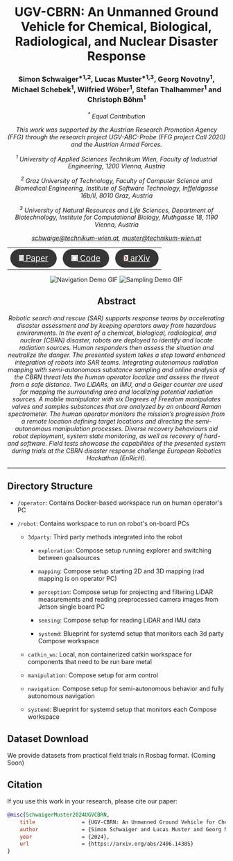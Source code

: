 <h1 align="center">
UGV-CBRN: An Unmanned Ground Vehicle for Chemical, Biological, Radiological, and Nuclear Disaster Response
</h1>

<h3 align="center">
Simon Schwaiger<sup>*1,2</sup>, Lucas Muster<sup>*1,3</sup>, Georg Novotny<sup>1</sup>, Michael Schebek<sup>1</sup>, Wilfried Wöber<sup>1</sup>, Stefan Thalhammer<sup>1</sup> and Christoph Böhm<sup>1</sup>
</h3>

<i align="center">

<sup>\*</sup> Equal Contribution

This work was supported by the Austrian Research Promotion Agency (FFG) through the research project UGV-ABC-Probe (FFG project Call 2020) and the Austrian Armed Forces.

<sup>1</sup> University of Applied Sciences Technikum Wien, Faculty of Industrial Engineering, 1200 Vienna, Austria

<sup>2</sup> Graz University of Technology, Faculty of Computer Science and Biomedical Engineering, Institute of Software Technology, Inffeldgasse 16b/II, 8010 Graz, Austria

<sup>3</sup> University of Natural Resources and Life Sciences, Department of Biotechnology, Institute for Computational Biology, Muthgasse 18, 1190 Vienna, Austria

<a href="mailto:schwaige@technikumwien.at">schwaige@technikum-wien.at</a>,
<a href="mailto:muster@technikumwien.at">muster@technikum-wien.at</a>

</i>

<table align="center" style="border-collapse: collapse; width: 450px;">
  <tr>
    <td align="middle" style="border: none;">
      <a href="https://arxiv.org/pdf/2406.14385" style="color: white; font-size: 14pt;">
        <div style="background-color: #363636; border-radius: 50px; padding: 10px 20px;">
            <img src="img/document_icon.png" height="14"> Paper
        </div>
      </a>
    </td>
    <td align="middle" style="border: none;">
      <a href="https://github.com/TW-Robotics/search-and-rescue-robot-2024/tree/main" style="color: white; font-size: 14pt;">
        <div style="background-color: #363636; border-radius: 50px; padding: 10px 20px;">
            <img src="img/logo_github.png" height="14"> Code
        </div>
      </a>
    </td>
    <td align="middle" style="border: none;">
      <a href="https://arxiv.org/abs/2406.14385" style="color: white; font-size: 14pt;">
        <div style="background-color: #363636; border-radius: 50px; padding: 10px 20px;">
            <img src="img/logo_arxiv.png" height="14"> arXiv
        </div>
      </a>
    </td>
  </tr>
</table>

<div style="max-width: 800px; margin: auto;", align="center">
  <img src="./img/NavigationDemo.gif" alt="Navigation Demo GIF" width="45%">
  <img src="./img/SamplingDemo.gif" alt="Sampling Demo GIF" width="45%">
</div>

<h2 align="center"> Abstract</h2>

<i align="center">

Robotic search and rescue (SAR) supports response teams by accelerating disaster assessment and by keeping operators away from hazardous environments. In the event of a chemical, biological, radiological, and nuclear (CBRN) disaster, robots are deployed to identify and locate radiation sources. Human responders then assess the situation and neutralize the danger. The presented system takes a step toward enhanced integration of robots into SAR teams. Integrating autonomous radiation mapping with semi-autonomous substance sampling and online analysis of the CBRN threat lets the human operator localize and assess the threat from a safe distance. Two LiDARs, an IMU, and a Geiger counter are used for mapping the surrounding area and localizing potential radiation sources. A mobile manipulator with six Degrees of Freedom manipulates valves and samples substances that are analyzed by an onboard Raman spectrometer. The human operator monitors the mission’s progression from a remote location defining target locations and directing the semi-autonomous manipulation processes. Diverse recovery behaviours aid robot deployment, system state monitoring, as well as recovery of hard- and software. Field tests showcase the capabilities of the presented system during trials at the CBRN disaster response
challenge European Robotics Hackathon (EnRicH).

</i>

***************************************

## Directory Structure

* `/operator`:
    Contains Docker-based workspace run on human operator's PC

* `/robot`:
    Contains workspace to run on robot's on-board PCs
    
    - `3dparty`:
        Third party methods integrated into the robot

        * `exploration`:
            Compose setup running explorer and switching between goalsources

        * `mapping`:
            Compose setup starting 2D and 3D mapping (rad mapping is on operator PC)

        * `perception`:
            Compose setup for projecting and filtering LiDAR measurements and reading preprocessed camera images from Jetson single board PC

        * `sensing`:
            Compose setup for reading LiDAR and IMU data

        * `systemd`:
            Blueprint for systemd setup that monitors each 3d party Compose workspace

    - `catkin_ws`:
        Local, non containerized catkin workspace for components that need to be run bare metal

    - `manipulation`:
        Compose setup for arm control

    - `navigation`:
        Compose setup for semi-autonomous behavior and fully autonomous navigation

    - `systemd`:
        Blueprint for systemd setup that monitors each Compose workspace

## Dataset Download

We provide datasets from practical field trials in Rosbag format. (Coming Soon)

## Citation

If you use this work in your research, please cite our paper:

```bibtex
@misc{SchwaigerMuster2024UGVCBRN,
    title               = {UGV-CBRN: An Unmanned Ground Vehicle for Chemical, Biological, Radiological, and Nuclear Disaster Response. \textit{arXiv preprint arXiv:2406.14385}}, 
    author              = {Simon Schwaiger and Lucas Muster and Georg Novotny and Michael Schebek and Wilfried Wöber and Stefan Thalhammer and Christoph Böhm},
    year                = {2024},
    url                 = {https://arxiv.org/abs/2406.14385}
}
```


